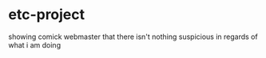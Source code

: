 # etc-project
showing comick webmaster that there isn't nothing suspicious in regards of what i am doing
